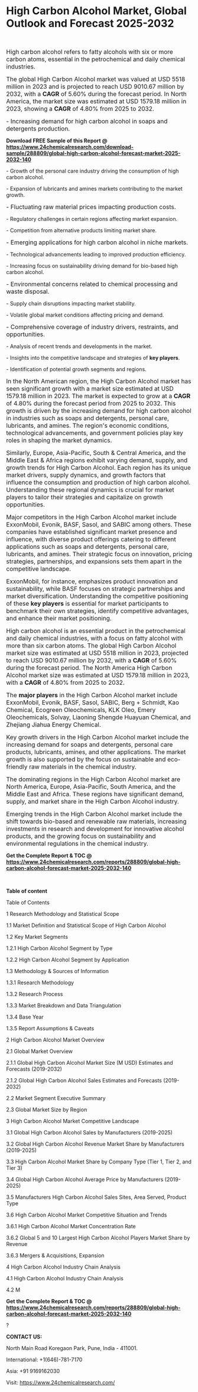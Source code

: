 <h1>High Carbon Alcohol Market, Global Outlook and Forecast 2025-2032</h1><br/><p><span style="font-size:16px">High carbon alcohol refers to fatty alcohols with six or more carbon atoms, essential in the petrochemical and daily chemical industries.</span></p>
 
 
 
 <p><span style="font-size:16px">The global High Carbon Alcohol market was valued at USD 5518 million in 2023 and is projected to reach USD 9010.67 million by 2032, with a <strong>CAGR</strong> of 5.60% during the forecast period. In North America, the market size was estimated at USD 1579.18 million in 2023, showing a <strong>CAGR</strong> of 4.80% from 2025 to 2032.</span></p>
 
 
 
 <p><span style="font-size:16px">- Increasing demand for high carbon alcohol in soaps and detergents production.</span></p>
 
 
 
 <div><b>Download FREE Sample of this Report @ <a href="https://www.24chemicalresearch.com/download-sample/288809/global-high-carbon-alcohol-forecast-market-2025-2032-140">https://www.24chemicalresearch.com/download-sample/288809/global-high-carbon-alcohol-forecast-market-2025-2032-140</a></b></div>
 
 
 
 <p>- Growth of the personal care industry driving the consumption of high carbon alcohol.</p>
 
 
 
 <p>- Expansion of lubricants and amines markets contributing to the market growth.</p>
 
 
 
 <p><span style="font-size:16px">- Fluctuating raw material prices impacting production costs.</span></p>
 
 
 
 <p>- Regulatory challenges in certain regions affecting market expansion.</p>
 
 
 
 <p>- Competition from alternative products limiting market share.</p>
 
 
 
 <p><span style="font-size:16px">- Emerging applications for high carbon alcohol in niche markets.</span></p>
 
 
 
 <p>- Technological advancements leading to improved production efficiency.</p>
 
 
 
 <p>- Increasing focus on sustainability driving demand for bio-based high carbon alcohol.</p>
 
 
 
 <p><span style="font-size:16px">- Environmental concerns related to chemical processing and waste disposal.</span></p>
 
 
 
 <p>- Supply chain disruptions impacting market stability.</p>
 
 
 
 <p>- Volatile global market conditions affecting pricing and demand.</p>
 
 
 
 <p><span style="font-size:16px">- Comprehensive coverage of industry drivers, restraints, and opportunities.</span></p>
 
 
 
 <p>- Analysis of recent trends and developments in the market.</p>
 
 
 
 <p>- Insights into the competitive landscape and strategies of <strong>key players</strong>.</p>
 
 
 
 <p>- Identification of potential growth segments and regions.</p>
 
 
 
 <p><span style="font-size:16px">In the North American region, the High Carbon Alcohol market has seen significant growth with a market size estimated at USD 1579.18 million in 2023. The market is expected to grow at a <strong>CAGR</strong> of 4.80% during the forecast period from 2025 to 2032. This growth is driven by the increasing demand for high carbon alcohol in industries such as soaps and detergents, personal care, lubricants, and amines. The region&#39;s economic conditions, technological advancements, and government policies play key roles in shaping the market dynamics.</span></p>
 
 
 
 <p><span style="font-size:16px">Similarly, Europe, Asia-Pacific, South & Central America, and the Middle East & Africa regions exhibit varying demand, supply, and growth trends for High Carbon Alcohol. Each region has its unique market drivers, supply dynamics, and growth factors that influence the consumption and production of high carbon alcohol. Understanding these regional dynamics is crucial for market players to tailor their strategies and capitalize on growth opportunities.</span></p>
 
 
 
 <p><span style="font-size:16px">Major competitors in the High Carbon Alcohol market include ExxonMobil, Evonik, BASF, Sasol, and SABIC among others. These companies have established significant market presence and influence, with diverse product offerings catering to different applications such as soaps and detergents, personal care, lubricants, and amines. Their strategic focus on innovation, pricing strategies, partnerships, and expansions sets them apart in the competitive landscape.</span></p>
 
 
 
 <p><span style="font-size:16px">ExxonMobil, for instance, emphasizes product innovation and sustainability, while BASF focuses on strategic partnerships and market diversification. Understanding the competitive positioning of these <strong>key players</strong> is essential for market participants to benchmark their own strategies, identify competitive advantages, and enhance their market positioning.</span></p>
 
 
 
 <p><span style="font-size:16px">High carbon alcohol is an essential product in the petrochemical and daily chemical industries, with a focus on fatty alcohol with more than six carbon atoms. The global High Carbon Alcohol market size was estimated at USD 5518 million in 2023, projected to reach USD 9010.67 million by 2032, with a <strong>CAGR</strong> of 5.60% during the forecast period. The North America High Carbon Alcohol market size was estimated at USD 1579.18 million in 2023, with a <strong>CAGR</strong> of 4.80% from 2025 to 2032.</span></p>
 
 
 
 <p><span style="font-size:16px">The <strong>major players</strong> in the High Carbon Alcohol market include ExxonMobil, Evonik, BASF, Sasol, SABIC, Berg + Schmidt, Kao Chemical, Ecogreen Oleochemicals, KLK Oleo, Emery Oleochemicals, Solvay, Liaoning Shengde Huayuan Chemical, and Zhejiang Jiahua Energy Chemical.</span></p>
 
 
 
 <p><span style="font-size:16px">Key growth drivers in the High Carbon Alcohol market include the increasing demand for soaps and detergents, personal care products, lubricants, amines, and other applications. The market growth is also supported by the focus on sustainable and eco-friendly raw materials in the chemical industry.</span></p>
 
 
 
 <p><span style="font-size:16px">The dominating regions in the High Carbon Alcohol market are North America, Europe, Asia-Pacific, South America, and the Middle East and Africa. These regions have significant demand, supply, and market share in the High Carbon Alcohol industry.</span></p>
 
 
 
 <p><span style="font-size:16px">Emerging trends in the High Carbon Alcohol market include the shift towards bio-based and renewable raw materials, increasing investments in research and development for innovative alcohol products, and the growing focus on sustainability and environmental regulations in the chemical industry.</span></p>
 
 
 
 <div><b>Get the Complete Report & TOC @ <a href="https://www.24chemicalresearch.com/reports/288809/global-high-carbon-alcohol-forecast-market-2025-2032-140">https://www.24chemicalresearch.com/reports/288809/global-high-carbon-alcohol-forecast-market-2025-2032-140</a></b></div>
 
 
 
 <p><br />
 
 <b>Table of content</b></p>
 
 
 
 <p>Table of Contents<br />
 
 1 Research Methodology and Statistical Scope<br />
 
 1.1 Market Definition and Statistical Scope of High Carbon Alcohol<br />
 
 1.2 Key Market Segments<br />
 
 1.2.1 High Carbon Alcohol Segment by Type<br />
 
 1.2.2 High Carbon Alcohol Segment by Application<br />
 
 1.3 Methodology & Sources of Information<br />
 
 1.3.1 Research Methodology<br />
 
 1.3.2 Research Process<br />
 
 1.3.3 Market Breakdown and Data Triangulation<br />
 
 1.3.4 Base Year<br />
 
 1.3.5 Report Assumptions & Caveats<br />
 
 2 High Carbon Alcohol Market Overview<br />
 
 2.1 Global Market Overview<br />
 
 2.1.1 Global High Carbon Alcohol Market Size (M USD) Estimates and Forecasts (2019-2032)<br />
 
 2.1.2 Global High Carbon Alcohol Sales Estimates and Forecasts (2019-2032)<br />
 
 2.2 Market Segment Executive Summary<br />
 
 2.3 Global Market Size by Region<br />
 
 3 High Carbon Alcohol Market Competitive Landscape<br />
 
 3.1 Global High Carbon Alcohol Sales by Manufacturers (2019-2025)<br />
 
 3.2 Global High Carbon Alcohol Revenue Market Share by Manufacturers (2019-2025)<br />
 
 3.3 High Carbon Alcohol Market Share by Company Type (Tier 1, Tier 2, and Tier 3)<br />
 
 3.4 Global High Carbon Alcohol Average Price by Manufacturers (2019-2025)<br />
 
 3.5 Manufacturers High Carbon Alcohol Sales Sites, Area Served, Product Type<br />
 
 3.6 High Carbon Alcohol Market Competitive Situation and Trends<br />
 
 3.6.1 High Carbon Alcohol Market Concentration Rate<br />
 
 3.6.2 Global 5 and 10 Largest High Carbon Alcohol Players Market Share by Revenue<br />
 
 3.6.3 Mergers & Acquisitions, Expansion<br />
 
 4 High Carbon Alcohol Industry Chain Analysis<br />
 
 4.1 High Carbon Alcohol Industry Chain Analysis<br />
 
 4.2 M</p>
 
 
 
 <div><b>Get the Complete Report & TOC @ <a href="https://www.24chemicalresearch.com/reports/288809/global-high-carbon-alcohol-forecast-market-2025-2032-140">https://www.24chemicalresearch.com/reports/288809/global-high-carbon-alcohol-forecast-market-2025-2032-140</a></b></div>
 
 
 
 <p>? </p>
 
 
 
 <p><b>CONTACT US:</b><br />
 
 North Main Road Koregaon Park, Pune, India - 411001.<br />
 
 International: +1(646)-781-7170<br />
 
 Asia: +91 9169162030<br />
 
 Visit: <a href="https://www.24chemicalresearch.com/">https://www.24chemicalresearch.com/</a></p>